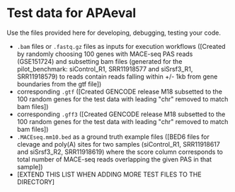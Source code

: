 # Test data for APAeval
Use the files provided here for developing, debugging, testing your code.

* `.bam` files or `.fastq.gz` files as inputs for execution workflows ([Created by randomly choosing 100 genes with MACE-seq PAS reads (GSE151724) and subsetting bam files (generated for the pilot_benchmark: siControl_R1, SRR11918577 and siSrsf3_R1, SRR11918579) to reads contain reads falling within +/- 1kb from gene boundaries from the gtf file])
* corresponding `.gtf` ([Created GENCODE release M18 subsetted to the 100 random genes for the test data with leading "chr" removed to match bam files])
* corresponding `.gff3` ([Created GENCODE release M18 subsetted to the 100 random genes for the test data with leading "chr" removed to match bam files])
* `.MACEseq.mm10.bed` as a ground truth example files ([BED6 files for clevage and poly(A) sites for two samples (siControl_R1, SRR11918617 and siSrsf3_R2, SRR11918619) where the score column corresponds to total number of MACE-seq reads overlapping the given PAS in that sample])
* [EXTEND THIS LIST WHEN ADDING MORE TEST FILES TO THE DIRECTORY]
